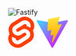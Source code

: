 ![Fastify](https://fastify.dev/img/logos/fastify-white.svg)
ㅤㅤㅤㅤㅤㅤㅤㅤㅤㅤㅤㅤㅤㅤㅤㅤㅤㅤㅤㅤㅤㅤㅤㅤㅤㅤㅤㅤㅤㅤ
![Fastify](public/svelte.svg)
![Fastify](public/vite.svg)
